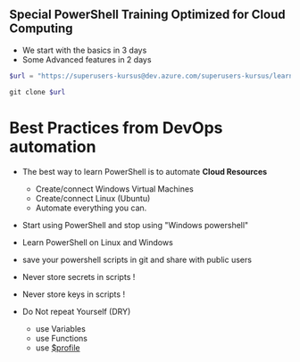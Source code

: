 
## Special PowerShell Training Optimized for Cloud Computing

- We start with the basics in 3 days
- Some Advanced features in 2 days


```powershell
$url = "https://superusers-kursus@dev.azure.com/superusers-kursus/learning-powershell/_git/practical-powershell"

git clone $url

```



# Best Practices from DevOps automation

- The best way to learn PowerShell is to automate **Cloud Resources**
  - Create/connect Windows Virtual Machines 
  - Create/connect Linux (Ubuntu)  
  - Automate everything you can.

- Start using PowerShell and stop using "Windows powershell"

- Learn PowerShell on Linux and Windows 

- save your powershell scripts in git and share with public users

- Never store secrets in scripts !
- Never store keys in scripts !

- Do Not repeat Yourself (DRY)
  - use Variables
  - use Functions
  - use [$profile](https://dev.azure.com/superusers-kursus/learning-powershell/_wiki/wikis/kursus-powershell.wiki/750/Profile)
  


